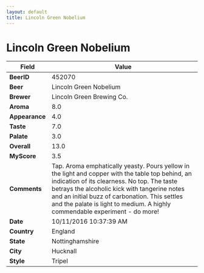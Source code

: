 ```yaml
---
layout: default
title: Lincoln Green Nobelium
---
```


# Lincoln Green Nobelium

| Field         | Value     |
|---------------|-----------|
| **BeerID** | 452070 |
| **Beer** | Lincoln Green Nobelium |
| **Brewer** | Lincoln Green Brewing Co. |
| **Aroma** | 8.0 |
| **Appearance** | 4.0 |
| **Taste** | 7.0 |
| **Palate** | 3.0 |
| **Overall** | 13.0 |
| **MyScore** | 3.5 |
| **Comments** | Tap. Aroma emphatically yeasty. Pours yellow in the light and copper with the table top behind, an indication of its clearness. No top. The taste betrays the alcoholic kick with tangerine notes and an initial buzz of carbonation. This settles and the palate is light to medium. A highly commendable experiment - do more&#033; |
| **Date** | 10/11/2016 10:37:39 AM |
| **Country** | England |
| **State** | Nottinghamshire |
| **City** | Hucknall |
| **Style** | Tripel |
